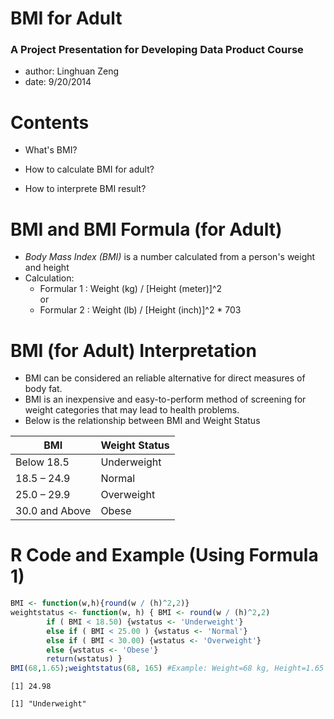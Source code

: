 BMI for Adult 
========================================================

### A Project Presentation for Developing Data Product Course 

- author: Linghuan Zeng
- date: 9/20/2014


Contents
========================================================

- What's BMI?

- How to calculate BMI for adult?

- How to interprete BMI result?

BMI and BMI Formula (for Adult) 
========================================================
* *Body Mass Index (BMI)* is a number calculated from a person's weight and height
* Calculation: 
  +  Formular 1 :  Weight (kg) / [Height (meter)]^2   
  or 
  + Formular 2 :  Weight (lb) / [Height (inch)]^2 * 703 

 
BMI (for Adult) Interpretation
========================================================
* BMI can be considered an reliable alternative for direct measures of body fat. 
* BMI is an inexpensive and easy-to-perform method of screening for weight categories that may lead to health problems.  
* Below is the relationship between BMI and Weight Status 

BMI   | Weight Status
------------- | -------------
Below 18.5   |  Underweight
18.5 – 24.9  | Normal
25.0 – 29.9  |	Overweight
30.0 and Above | Obese


R Code and Example (Using Formula 1)
========================================================   

```r
BMI <- function(w,h){round(w / (h)^2,2)}
weightstatus <- function(w, h) { BMI <- round(w / (h)^2,2)
        if ( BMI < 18.50) {wstatus <- 'Underweight'}
        else if ( BMI < 25.00 ) {wstatus <- 'Normal'}
        else if ( BMI < 30.00) {wstatus <- 'Overweight'}
        else {wstatus <- 'Obese'}
        return(wstatus) }
BMI(68,1.65);weightstatus(68, 165) #Example: Weight=68 kg, Height=1.65 m
```

```
[1] 24.98
```

```
[1] "Underweight"
```

